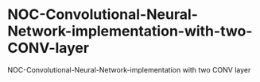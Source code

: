 # NOC-Convolutional-Neural-Network-implementation-with-two-CONV-layer
NOC-Convolutional-Neural-Network-implementation with two CONV layer
